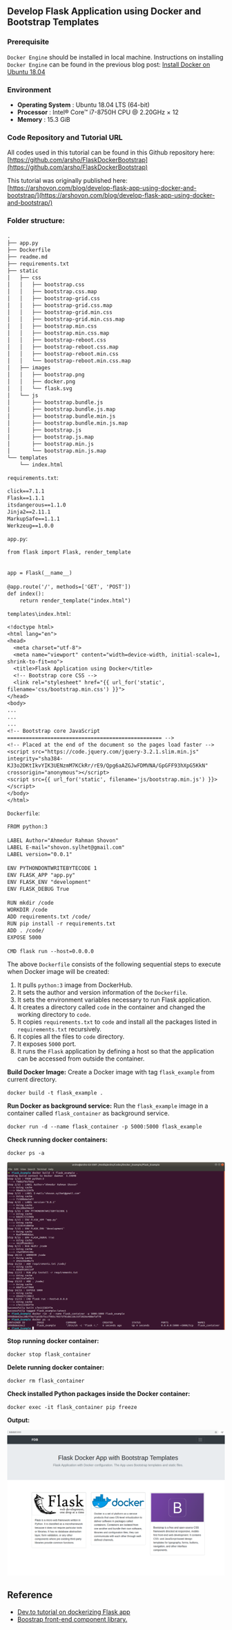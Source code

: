 ## Develop Flask Application using Docker and Bootstrap Templates
### Prerequisite
`Docker Engine` should be installed in local machine.
Instructions on installing `Docker Engine` can be found in the previous blog post: [Install Docker on Ubuntu 18.04](https://arshovon.com/blog/install-docker-on-ubuntu-18-04/)


### Environment

* <b> Operating System</b> : Ubuntu 18.04 LTS (64-bit)
* <b> Processor</b> : Intel® Core™ i7-8750H CPU @ 2.20GHz × 12
* <b> Memory</b> : 15.3 GiB

### Code Repository and Tutorial URL

All codes used in this tutorial can be found in this Github repository here:
[https://github.com/arsho/FlaskDockerBootstrap](https://github.com/arsho/FlaskDockerBootstrap)

This tutorial was originally published here:
[https://arshovon.com/blog/develop-flask-app-using-docker-and-bootstrap/](https://arshovon.com/blog/develop-flask-app-using-docker-and-bootstrap/)


### Folder structure:
  ```
  .
  ├── app.py
  ├── Dockerfile
  ├── readme.md
  ├── requirements.txt
  ├── static
  │   ├── css
  │   │   ├── bootstrap.css
  │   │   ├── bootstrap.css.map
  │   │   ├── bootstrap-grid.css
  │   │   ├── bootstrap-grid.css.map
  │   │   ├── bootstrap-grid.min.css
  │   │   ├── bootstrap-grid.min.css.map
  │   │   ├── bootstrap.min.css
  │   │   ├── bootstrap.min.css.map
  │   │   ├── bootstrap-reboot.css
  │   │   ├── bootstrap-reboot.css.map
  │   │   ├── bootstrap-reboot.min.css
  │   │   └── bootstrap-reboot.min.css.map
  │   ├── images
  │   │   ├── bootstrap.png
  │   │   ├── docker.png
  │   │   └── flask.svg
  │   └── js
  │       ├── bootstrap.bundle.js
  │       ├── bootstrap.bundle.js.map
  │       ├── bootstrap.bundle.min.js
  │       ├── bootstrap.bundle.min.js.map
  │       ├── bootstrap.js
  │       ├── bootstrap.js.map
  │       ├── bootstrap.min.js
  │       └── bootstrap.min.js.map
  └── templates
      └── index.html
  ```

`requirements.txt`:
  ```
  click==7.1.1
  Flask==1.1.1
  itsdangerous==1.1.0
  Jinja2==2.11.1
  MarkupSafe==1.1.1
  Werkzeug==1.0.0
  ```

`app.py`:
```
from flask import Flask, render_template


app = Flask(__name__)

@app.route('/', methods=['GET', 'POST'])
def index():
    return render_template("index.html")
```
`templates\index.html`:
```
<!doctype html>
<html lang="en">
<head>
  <meta charset="utf-8">
  <meta name="viewport" content="width=device-width, initial-scale=1, shrink-to-fit=no">
  <title>Flask Application using Docker</title>
  <!-- Bootstrap core CSS -->
  <link rel="stylesheet" href="{{ url_for('static', filename='css/bootstrap.min.css') }}">
</head>
<body>
...
...
...
<!-- Bootstrap core JavaScript
================================================== -->
<!-- Placed at the end of the document so the pages load faster -->
<script src="https://code.jquery.com/jquery-3.2.1.slim.min.js" integrity="sha384-KJ3o2DKtIkvYIK3UENzmM7KCkRr/rE9/Qpg6aAZGJwFDMVNA/GpGFF93hXpG5KkN" crossorigin="anonymous"></script>
<script src={{ url_for('static', filename='js/bootstrap.min.js') }}></script>
</body>
</html>
```

`Dockerfile`:
```
FROM python:3

LABEL Author="Ahmedur Rahman Shovon"
LABEL E-mail="shovon.sylhet@gmail.com"
LABEL version="0.0.1"

ENV PYTHONDONTWRITEBYTECODE 1
ENV FLASK_APP "app.py"
ENV FLASK_ENV "development"
ENV FLASK_DEBUG True

RUN mkdir /code
WORKDIR /code
ADD requirements.txt /code/
RUN pip install -r requirements.txt
ADD . /code/
EXPOSE 5000

CMD flask run --host=0.0.0.0
```

The above `Dockerfile` consists of the following sequential steps to execute when Docker image will be created:

1. It pulls `python:3` image from DockerHub.
2. It sets the author and version information of the `Dockerfile`.
3. It sets the environment variables necessary to run Flask application.
4. It creates a directory called `code` in the container and changed the working directory to `code`.
5. It copies `requirements.txt` to `code` and install all the packages listed in `requirements.txt` recursively.
6. It copies all the files to `code` directory.
7. It exposes `5000` port.
8. It runs the `Flask` application by defining a host so that the application can be accessed from outside the container.

**Build Docker Image:**
  Create a Docker image with tag `flask_example` from current directory.
  ```
  docker build -t flask_example .
  ```  
**Run Docker as background service:**
  Run the `flask_example` image in a container called `flask_container` as background service.
  ```
  docker run -d --name flask_container -p 5000:5000 flask_example  
  ```  
**Check running docker containers:**
```
docker ps -a
```

![alt docker run](/screenshots/docker_flask_bootstrap_run.png?style=center)

**Stop running docker container:**
```
docker stop flask_container
```
**Delete running docker container:**
```
docker rm flask_container
```
**Check installed Python packages inside the Docker container:**
```
docker exec -it flask_container pip freeze
```

**Output:**

![alt flask app](/screenshots/FLASK_DOCKER_BOOTSTRAP.png?style=center)



## Reference
* [Dev.to tutorial on dockerizing Flask app](https://dev.to/riverfount/dockerize-a-flask-app-17ag)
* [Boostrap front-end component library.](https://getbootstrap.com/)
